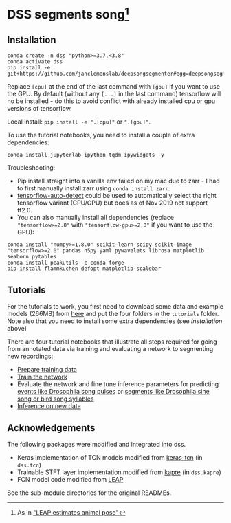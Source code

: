 # DSS segments song[^1]

## Installation

```shell
conda create -n dss "python>=3.7,<3.8"
conda activate dss
pip install -e git+https://github.com/janclemenslab/deepsongsegmenter#egg=deepsongsegmenter[cpu]
```
Replace `[cpu]` at the end of the last command with `[gpu]` if you want to use the GPU. By default (without any `[...]` in the last command) tensorflow will no be installed - do this to avoid conflict with already installed cpu or gpu versions of tensorflow.

Local install: `pip install -e ".[cpu]"` or `".[gpu]"`.

To use the tutorial notebooks, you need to install a couple of extra dependencies:
```shell
conda install jupyterlab ipython tqdm ipywidgets -y
```

Troubleshooting:
- Pip install straight into a vanilla env failed on my mac due to zarr - I had to first manually install zarr using `conda install zarr`.
- [tensorflow-auto-detect](https://pypi.org/project/tensorflow-auto-detect/) could be used to automatically select the right tensorflow variant (CPU/GPU) but does as of Nov 2019 not support tf2.0.
- You can also manually install all dependencies (replace `"tensorflow>=2.0"` with `"tensorflow-gpu>=2.0"` if you want to use the GPU):
```shell
conda install "numpy>=1.8.0" scikit-learn scipy scikit-image "tensorflow>=2.0" pandas h5py yaml pywavelets librosa matplotlib seaborn pytables
conda install peakutils -c conda-forge
pip install flammkuchen defopt matplotlib-scalebar
```

## Tutorials
For the tutorials to work, you first need to download some data and example models (266MB) from [here](https://www.dropbox.com/sh/wnj3389k8ei8i1c/AACy7apWxW87IS_fBjI8-7WDa?dl=0) and put the four folders in the `tutorials` folder. Note also that you need to install some extra dependencies (see _Installation_ above)

There are four tutorial notebooks that illustrate all steps required for going from annotated data via training and evaluating a network to segmenting new recordings:
- [Prepare training data](tutorials/1_prepare_data.ipynb)
- [Train the network](tutorials/2_training.ipynb)
- Evaluate the network and fine tune inference parameters for predicting [events like Drosophila song pulses](tutorials/3a_evaluate_events.ipynb) or [segments like Drosophila sine song or bird song syllables](tutorials/3b_evaluate_segments.ipynb)
- [Inference on new data](tutorials/4_inference.ipynb)

## Acknowledgements
The following packages were modified and integrated into dss.
- Keras implementation of TCN models modified from [keras-tcn](https://github.com/philipperemy/keras-tcn) (in `dss.tcn`)
- Trainable STFT layer implementation modified from [kapre](https://github.com/keunwoochoi/kapre) (in `dss.kapre`)
- FCN model code modified from [LEAP](https://github.com/talmo/leap)

See the sub-module directories for the original READMEs.


[^1]: As in ["LEAP estimates animal pose"](https://github.com/talmo/leap)
